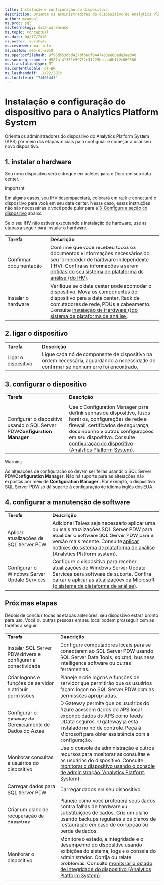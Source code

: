 ```yaml
---
title: Instalação e configuração do dispositivo
description: Orienta os administradores do dispositivo do Analytics Platform System (APS) por meio das etapas iniciais para configurar e começar a usar seu novo dispositivo.
author: mzaman1
ms.prod: sql
ms.technology: data-warehouse
ms.topic: conceptual
ms.date: 04/17/2018
ms.author: murshedz
ms.reviewer: martinle
ms.custom: seo-dt-2019
ms.openlocfilehash: 9f96d953dbd427bfb6cf94470c0ee80ade3aed48
ms.sourcegitcommit: d587a141351e59782c31229bccaa0bff2e869580
ms.translationtype: MT
ms.contentlocale: pt-BR
ms.lasthandoff: 11/22/2019
ms.locfileid: "74401443"
---
```

# <a name="appliance-installation-and-configuration-for-analytics-platform-system"></a>Instalação e configuração do dispositivo para o Analytics Platform System
Orienta os administradores do dispositivo do Analytics Platform System (APS) por meio das etapas iniciais para configurar e começar a usar seu novo dispositivo.  
  
<!-- MISSING LINKS ## <a name="BeforeYouBegin"></a>Before You Begin  
Before you begin to install, configure, and use your new appliance, we recommend reviewing information about the appliance components. Review the following to familiarize yourself with the appliance:  
  
-   Review [Understanding the Appliance Nodes and Hardware (SQL Server PDW)](assetId:///f60f419f-d1e1-403d-8cf9-07e7ef6d6627) to be sure you understand the components included in your new appliance.  
  
-   Review [Connecting to SQL Server PDW (SQL Server PDW)](assetId:///721851d5-e521-4d5b-ba6d-8e2e9d3c7808) to understand how and when appliance administrators will connect to each appliance node.  
-->

## <a name="InstallHardware"></a>1. instalar o hardware  
Seu novo dispositivo será entregue em paletes para o Dock em seu data center.  
  
> [!IMPORTANT]  
> Em alguns casos, seu IHV desempacotará, colocará em rack e conectará o dispositivo para você em seu data center. Nesse caso, essas instruções não são necessárias e você pode pular para a [3. Configure a seção do dispositivo](#ConfigureAppliance) abaixo.  
  
Se o seu IHV não estiver executando a instalação de hardware, use as etapas a seguir para instalar o hardware.  
  
|||  
|-|-|  
|**Tarefa**|**Descrição**|  
|Confirmar documentação|Confirme que você recebeu todos os documentos e informações necessários do seu fornecedor de hardware independente (IHV). Confira [as informações a serem obtidas do seu sistema de plataforma de análise &#40;do IHV&#41;](information-to-obtain-from-your-ihv.md).|  
|Instalar o hardware|Verifique se o data center pode acomodar o dispositivo. Mova os componentes do dispositivo para a data center. Rack de comutadores de rede, PDUs e cabeamento. Consulte [instalação de Hardware &#40;&#41;do sistema de plataforma de análise ](hardware-installation.md).|  
  
## <a name="PowerOnAppliance"></a>2. ligar o dispositivo  
  
|||  
|-|-|  
|**Tarefa**|**Descrição**|  
|Ligar o dispositivo|Ligue cada nó de componente de dispositivo na ordem necessária, aguardando a necessidade de confirmar se nenhum erro foi encontrado.|  
  
## <a name="ConfigureAppliance"></a>3. configurar o dispositivo  
  
|||  
|-|-|  
|**Tarefa**|**Descrição**|  
|||  
|Configurar o dispositivo usando o SQL Server PDW**Configuration Manager**|Use o Configuration Manager para definir senhas de dispositivo, fusos horários, configurações de rede e firewall, certificados de segurança, desempenho e outras configurações em seu dispositivo. Consulte [configuração do dispositivo &#40;Analytics Platform System&#41;](appliance-configuration.md).|  
  
> [!WARNING]  
> As alterações de configuração só devem ser feitas usando o SQL Server PDW**Configuration Manager**. Não há suporte para as alterações não expostas por meio de **Configuration Manager** . Por exemplo, o dispositivo SQL Server PDW só dá suporte à configuração de idioma inglês dos EUA.  
  
## <a name="SoftwareServicing"></a>4. configurar a manutenção de software  
  
|||  
|-|-|  
|**Tarefa**|**Descrição**|  
|Aplicar atualizações de SQL Server PDW|Adicional Talvez seja necessário aplicar uma ou mais atualizações SQL Server PDW para atualizar o software SQL Server PDW para a versão mais recente. Consulte [aplicar hotfixes do sistema de plataforma de análise &#40;Analytics Platform system&#41;](apply-analytics-platform-system-hotfixes.md).|  
|Configurar o Windows Server Update Services|Configure o dispositivo para receber atualizações de Windows Server Update Services para software de suporte. Confira [baixar e aplicar as atualizações da Microsoft &#40;o sistema de plataforma de análise&#41;](download-and-apply-microsoft-updates.md).|  
  
## <a name="NextSteps"></a>Próximas etapas  
Depois de concluir todas as etapas anteriores, seu dispositivo estará pronto para uso. Você ou outras pessoas em seu local podem prosseguir com as tarefas a seguir.  
  
|||  
|-|-|  
|**Tarefa**|**Descrição**|  
|Instalar SQL Server PDW drivers e configurar a conectividade|Configure computadores locais para se conectarem ao SQL Server PDW usando SQL Server Data Tools, sqlcmd, business intelligence software ou outras ferramentas. <!-- MISSING LINKS See [Client Tools (SQL Server PDW)](assetId:///721851d5-e521-4d5b-ba6d-8e2e9d3c7808).-->|  
|Criar logons e funções de servidor e atribuir permissões|Planeje e crie logons e funções de servidor que permitirão que os usuários façam logon no SQL Server PDW com as permissões apropriadas. <!-- MISSING LINKS See [PDW Permissions &#40;SQL Server PDW&#41;](../sqlpdw/pdw-permissions-sql-server-pdw.md).-->|  
|Configurar o gateway de Gerenciamento de Dados do Azure|O Gateway permite que os usuários do Azure acessem dados do APS local expondo dados do APS como feeds OData seguros. O gateway já está instalado no nó de controle. Peça à Microsoft para obter assistência com a configuração.|  
|Monitorar consultas e usuários do dispositivo|Use o console de administração e outros recursos para monitorar as consultas e os usuários do dispositivo. Consulte [monitorar o dispositivo usando o console de administração &#40;Analytics Platform System&#41;](monitor-the-appliance-by-using-the-admin-console.md)<!-- MISSING LINKS and [User Sessions &#40;SQL Server PDW&#41;](../sqlpdw/user-sessions-sql-server-pdw.md)-->.|  
|Carregar dados para SQL Server PDW|Carregar dados em seu dispositivo. <!-- MISSING LINKS See [Load &#40;SQL Server PDW&#41;](../sqlpdw/load-sql-server-pdw.md).-->|  
|Criar um plano de recuperação de desastres|Planeje como você protegerá seus dados contra falhas de hardware ou substituições de dados. Crie um plano usando backups regulares e os planos de restauração em caso de corrupção ou perda de dados. <!-- MISSING LINKS See [Create a Disaster Recovery Plan &#40;SQL Server PDW&#41;](../sqlpdw/create-a-disaster-recovery-plan-sql-server-pdw.md).-->|  
|Monitorar o dispositivo|Monitore o estado, a integridade e o desempenho do dispositivo usando exibições do sistema, logs e o console do administrador. Corrija ou relate problemas. Consulte [monitorar o estado de integridade do dispositivo &#40;Analytics Platform System&#41;](../relational-databases/system-dynamic-management-views/sys-dm-pdw-component-health-status-transact-sql.md).|  
